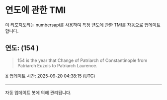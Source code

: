 
# 연도에 관한 TMI

이 리포지토리는 numbersapi를 사용하여 특정 년도에 관한 TMI를 자동으로 업데이트합니다.

## 연도: (154 )
> 154 is the year that Change of Patriarch of Constantinople from Patriarch Euzois to Patriarch Laurence.

⏳ 업데이트 시간: 2025-09-20 04:38:15 (UTC)

---
자동 업데이트 봇에 의해 관리됩니다.
